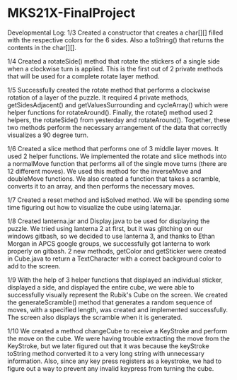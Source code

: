 # MKS21X-FinalProject
Developmental Log:
1/3 Created a constructor that creates a char[][] filled with the respective colors for the 6 sides. Also a toString() that returns the contents in the char[][].

1/4 Created a rotateSide() method that rotate the stickers of a single side when a clockwise turn is applied. This is the first out of 2 private methods that will be used for a complete rotate layer method.

1/5 Successfully created the rotate method that performs a clockwise rotation of a layer of the puzzle. It required 4 private methods, getSidesAdjacent() and getValuesSurrounding and cycleArray() which were helper functions for rotateAround(). Finally, the rotate() method used 2 helpers, the rotateSide() from yesterday and rotateAround(). Together, these two methods perform the necessary arrangement of the data that correctly visualizes a 90 degree turn.

1/6 Created a slice method that performs one of 3 middle layer moves. It used 2 helper functions. We implemented the rotate and slice methods into a normalMove function that performs all of the single move turns (there are 12 different moves). We used this method for the inverseMove and doubleMove functions. We also created a function that takes a scramble, converts it to an array, and then performs the necessary moves.

1/7 Created a reset method and isSolved method. We will be spending some time figuring out how to visualize the cube using laterna.jar.

1/8 Created lanterna.jar and Display.java to be used for displaying the puzzle. We tried using lanterna 2 at first, but it was glitching on our windows gitbash, so we decided to use lanterna 3, and thanks to Ethan Morgan in APCS google groups, we successfully got lanterna to work properly on gitbash. 2 new methods, getColor and getSticker were created in Cube.java to return a TextCharacter with a correct background color to add to the screen.

1/9 With the help of 3 helper functions that displayed an individual sticker, displayed a side, and displayed the entire cube, we were able to successfully visually represent the Rubik's Cube on the screen. We created the generateScramble() method that generates a random sequence of moves, with a specified length, was created and implemented successfully. The screen also displays the scramble when it is generated.

1/10 We created a method changeCube to receive a KeyStroke and perform the move on the cube. We were having trouble extracting the move from the KeyStroke, but we later figured out that it was because the keyStroke toString method converted it to a very long string with unnecessary information. Also, since any key press registers as a keystroke, we had to figure out a way to prevent any invalid keypress from turning the cube.
